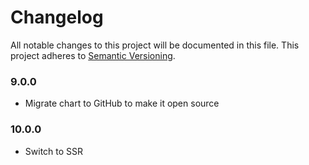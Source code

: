 # Changelog

All notable changes to this project will be documented in this file. This project adheres to [Semantic Versioning](https://semver.org/spec/v2.0.0.html).

### 9.0.0

- Migrate chart to GitHub to make it open source

### 10.0.0

- Switch to SSR
